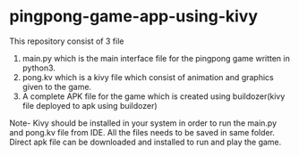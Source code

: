 # pingpong-game-app-using-kivy

This repository consist of 3 file 
1. main.py which is the main interface file for the pingpong game written in python3.
2. pong.kv which is a kivy file which consist of animation and graphics given to the game.
3. A complete APK file for the game which is created using buildozer(kivy file deployed to apk using buildozer)

Note-
Kivy should be installed in your system in order to run the main.py and pong.kv file from IDE.
All the files needs to be saved in same folder.
Direct apk file can be downloaded and installed to run and play the game.
